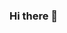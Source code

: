 ### Hi there 👋

<!--
**Shreya-1-1/Shreya-1-1** is a ✨ _special_ ✨ repository because its `README.md` (this file) appears on your GitHub profile.

Here are some ideas to get you started:

- 🔭 I’m currently working on ... Full Stack Development
- 🌱 I’m currently learning ... React
- 💬 Ask me about ...Frontend
- ⚡ Fun fact: ... I am dieing each passing day:)
-->

